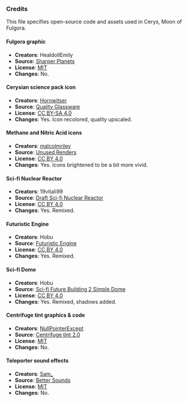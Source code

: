 ### Credits

This file specifies open-source code and assets used in Cerys, Moon of Fulgora.

#### Fulgora graphic

- **Creators**: HealdollEmily
- **Source**: [Sharper Planets](https://mods.factorio.com/mod/sharper_planets)
- **License**: [MIT](https://opensource.org/license/MIT)
- **Changes**: No.

#### Cerysian science pack icon

- **Creators**: [Hornwitser](https://mods.factorio.com/user/Hornwitser)
- **Source**: [Quality Glassware](https://mods.factorio.com/mod/quality_glassware)
- **License**: [CC BY-SA 4.0](https://creativecommons.org/licenses/by-sa/4.0/)
- **Changes**: Yes. Icon recolored, quality upscaled.

#### Methane and Nitric Acid icons

- **Creators**: [malcolmriley](https://github.com/malcolmriley)
- **Source**: [Unused Renders](https://github.com/malcolmriley/unused-renders)
- **License**: [CC BY 4.0](https://creativecommons.org/licenses/by/4.0/)
- **Changes**: Yes. Icons brightened to be a bit more vivid.

#### Sci-fi Nuclear Reactor

- **Creators**: 19vitali99
- **Source**: [Draft Sci-fi Nuclear Reactor](https://sketchfab.com/3d-models/draft-sci-fi-nuclear-reactor-f5de4be4ca7948e998e01d9d40d6d28e)
- **License**: [CC BY 4.0](https://creativecommons.org/licenses/by/4.0/)
- **Changes**: Yes. Remixed.

#### Futuristic Engine

- **Creators**: Hobu
- **Source**: [Futuristic Engine](https://sketchfab.com/3d-models/futuristic-engine-ef85f8d3565f42c88ebf99404c146232)
- **License**: [CC BY 4.0](https://creativecommons.org/licenses/by/4.0/)
- **Changes**: Yes. Remixed.

#### Sci-fi Dome

- **Creators**: Hobu
- **Source**: [Sci-fi Future Building 2 Simple Dome](https://sketchfab.com/3d-models/sci-fi-future-building-2-simple-dome-d885fdb25ed846779fc711917fbeeed2)
- **License**: [CC BY 4.0](https://creativecommons.org/licenses/by/4.0/)
- **Changes**: Yes. Remixed, shadows added.

#### Centrifuge tint graphics & code

- **Creators**: [NullPointerExcept](https://mods.factorio.com/user/NullPointerExcept)
- **Source**: [Centrifuge tint 2.0](https://mods.factorio.com/mod/centrifuge-tint)
- **License**: [MIT](https://opensource.org/license/MIT)
- **Changes**: No.

#### Teleporter sound effects

- **Creators**: [Sam_](https://mods.factorio.com/user/Sam_)
- **Source**: [Better Sounds](https://mods.factorio.com/user/BetterSounds)
- **License**: [MIT](https://opensource.org/license/MIT)
- **Changes**: No.